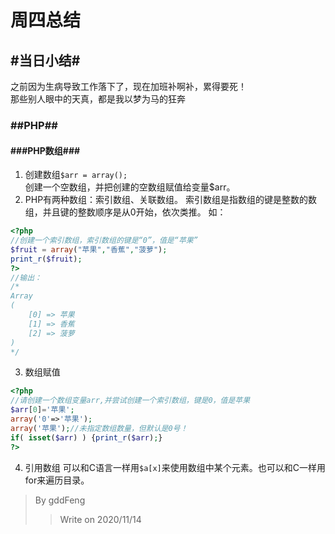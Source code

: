 周四总结 </br>
================================================
## #当日小结#
之前因为生病导致工作落下了，现在加班补啊补，累得要死！</br>
那些别人眼中的天真，都是我以梦为马的狂奔
### ##PHP##
#### ###PHP数组###
1. 创建数组`$arr = array();`</br>
创建一个空数组，并把创建的空数组赋值给变量$arr。
2. PHP有两种数组：索引数组、关联数组。
索引数组是指数组的键是整数的数组，并且键的整数顺序是从0开始，依次类推。
如：
```php
<?php
//创建一个索引数组，索引数组的键是“0”，值是“苹果”
$fruit = array("苹果","香蕉","菠萝");
print_r($fruit);
?>
//输出：
/* 
Array
(
    [0] => 苹果
    [1] => 香蕉
    [2] => 菠萝
)
*/
```
3. 数组赋值
```php
<?php
//请创建一个数组变量arr,并尝试创建一个索引数组，键是0，值是苹果
$arr[0]='苹果';
array('0'=>'苹果');
array('苹果');//未指定数组数量，但默认是0号！
if( isset($arr) ) {print_r($arr);}
?>
```
4. 引用数组
可以和C语言一样用`$a[x]`来使用数组中某个元素。也可以和C一样用for来遍历目录。

> By gddFeng
>>Write on 2020/11/14